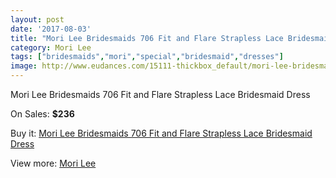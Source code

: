 ```yaml
---
layout: post
date: '2017-08-03'
title: "Mori Lee Bridesmaids 706 Fit and Flare Strapless Lace Bridesmaid Dress"
category: Mori Lee
tags: ["bridesmaids","mori","special","bridesmaid","dresses"]
image: http://www.eudances.com/15111-thickbox_default/mori-lee-bridesmaids-706-fit-and-flare-strapless-lace-bridesmaid-dress.jpg
---
```

Mori Lee Bridesmaids 706 Fit and Flare Strapless Lace Bridesmaid Dress

On Sales: **$236**
<a href="https://www.eudances.com/en/mori-lee/4486-mori-lee-bridesmaids-706-fit-and-flare-strapless-lace-bridesmaid-dress.html"><amp-img layout="responsive" width="600" height="600" src="//www.eudances.com/15111-thickbox_default/mori-lee-bridesmaids-706-fit-and-flare-strapless-lace-bridesmaid-dress.jpg" alt="Mori Lee Bridesmaids 706 Fit and Flare Strapless Lace Bridesmaid Dress 0" /></a>
<a href="https://www.eudances.com/en/mori-lee/4486-mori-lee-bridesmaids-706-fit-and-flare-strapless-lace-bridesmaid-dress.html"><amp-img layout="responsive" width="600" height="600" src="//www.eudances.com/15115-thickbox_default/mori-lee-bridesmaids-706-fit-and-flare-strapless-lace-bridesmaid-dress.jpg" alt="Mori Lee Bridesmaids 706 Fit and Flare Strapless Lace Bridesmaid Dress 1" /></a>
<a href="https://www.eudances.com/en/mori-lee/4486-mori-lee-bridesmaids-706-fit-and-flare-strapless-lace-bridesmaid-dress.html"><amp-img layout="responsive" width="600" height="600" src="//www.eudances.com/15114-thickbox_default/mori-lee-bridesmaids-706-fit-and-flare-strapless-lace-bridesmaid-dress.jpg" alt="Mori Lee Bridesmaids 706 Fit and Flare Strapless Lace Bridesmaid Dress 2" /></a>
<a href="https://www.eudances.com/en/mori-lee/4486-mori-lee-bridesmaids-706-fit-and-flare-strapless-lace-bridesmaid-dress.html"><amp-img layout="responsive" width="600" height="600" src="//www.eudances.com/15113-thickbox_default/mori-lee-bridesmaids-706-fit-and-flare-strapless-lace-bridesmaid-dress.jpg" alt="Mori Lee Bridesmaids 706 Fit and Flare Strapless Lace Bridesmaid Dress 3" /></a>
<a href="https://www.eudances.com/en/mori-lee/4486-mori-lee-bridesmaids-706-fit-and-flare-strapless-lace-bridesmaid-dress.html"><amp-img layout="responsive" width="600" height="600" src="//www.eudances.com/15112-thickbox_default/mori-lee-bridesmaids-706-fit-and-flare-strapless-lace-bridesmaid-dress.jpg" alt="Mori Lee Bridesmaids 706 Fit and Flare Strapless Lace Bridesmaid Dress 4" /></a>

Buy it: [Mori Lee Bridesmaids 706 Fit and Flare Strapless Lace Bridesmaid Dress](https://www.eudances.com/en/mori-lee/4486-mori-lee-bridesmaids-706-fit-and-flare-strapless-lace-bridesmaid-dress.html "Mori Lee Bridesmaids 706 Fit and Flare Strapless Lace Bridesmaid Dress")

View more: [Mori Lee](https://www.eudances.com/en/65-mori-lee "Mori Lee")
